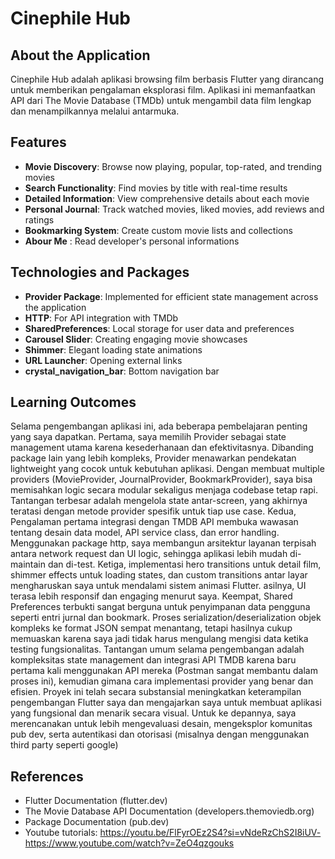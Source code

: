 # Cinephile Hub

## About the Application
Cinephile Hub adalah aplikasi browsing film berbasis Flutter yang dirancang untuk memberikan pengalaman eksplorasi film. Aplikasi ini memanfaatkan API dari The Movie Database (TMDb) untuk mengambil data film lengkap dan menampilkannya melalui antarmuka.

## Features
- **Movie Discovery**: Browse now playing, popular, top-rated, and trending movies
- **Search Functionality**: Find movies by title with real-time results
- **Detailed Information**: View comprehensive details about each movie
- **Personal Journal**: Track watched movies, liked movies, add reviews and ratings
- **Bookmarking System**: Create custom movie lists and collections
- **Abour Me** : Read developer's personal informations

## Technologies and Packages
- **Provider Package**: Implemented for efficient state management across the application
- **HTTP**: For API integration with TMDb
- **SharedPreferences**: Local storage for user data and preferences
- **Carousel Slider**: Creating engaging movie showcases
- **Shimmer**: Elegant loading state animations
- **URL Launcher**: Opening external links 
- **crystal_navigation_bar**: Bottom navigation bar

## Learning Outcomes
Selama pengembangan aplikasi ini, ada beberapa pembelajaran penting yang saya dapatkan. Pertama, saya memilih Provider sebagai state management utama karena kesederhanaan dan efektivitasnya. Dibanding package lain yang lebih kompleks, Provider menawarkan pendekatan lightweight yang cocok untuk kebutuhan aplikasi. Dengan membuat multiple providers (MovieProvider, JournalProvider, BookmarkProvider), saya bisa memisahkan logic secara modular sekaligus menjaga codebase tetap rapi. Tantangan terbesar adalah mengelola state antar-screen, yang akhirnya teratasi dengan metode provider spesifik untuk tiap use case. Kedua, Pengalaman pertama integrasi dengan TMDB API membuka wawasan tentang desain data model, API service class, dan error handling. Menggunakan package http, saya membangun arsitektur layanan terpisah antara network request dan UI logic, sehingga aplikasi lebih mudah di-maintain dan di-test. Ketiga, implementasi hero transitions untuk detail film, shimmer effects untuk loading states, dan custom transitions antar layar mengharuskan saya untuk mendalami sistem animasi Flutter. asilnya, UI terasa lebih responsif dan engaging menurut saya. Keempat, Shared Preferences terbukti sangat berguna untuk penyimpanan data pengguna seperti entri jurnal dan bookmark. Proses serialization/deserialization objek kompleks ke format JSON sempat menantang, tetapi hasilnya cukup memuaskan karena saya jadi tidak harus mengulang mengisi data ketika testing fungsionalitas. Tantangan umum selama pengembangan adalah kompleksitas state management dan integrasi API TMDB karena baru pertama kali menggunakan API mereka (Postman sangat membantu dalam proses ini), kemudian gimana cara implementasi provider yang benar dan efisien. Proyek ini telah secara substansial meningkatkan keterampilan pengembangan Flutter saya dan mengajarkan saya untuk membuat aplikasi yang fungsional dan menarik secara visual. Untuk ke depannya, saya merencanakan untuk lebih mengevaluasi desain, mengeksplor komunitas pub dev, serta autentikasi dan otorisasi (misalnya dengan menggunakan third party seperti google)

## References
- Flutter Documentation (flutter.dev)
- The Movie Database API Documentation (developers.themoviedb.org)
- Package Documentation (pub.dev)
- Youtube tutorials: 
https://youtu.be/FlFyrOEz2S4?si=vNdeRzChS2I8iUV-
https://www.youtube.com/watch?v=ZeO4qzgouks



